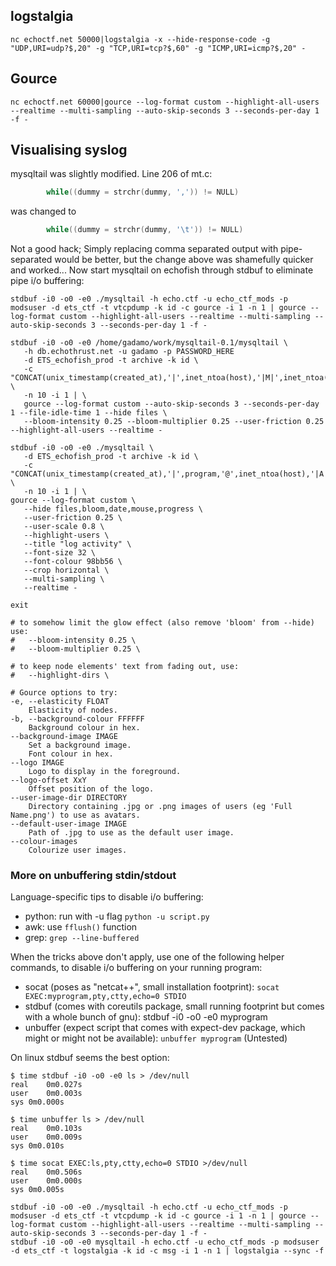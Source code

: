 ## logstalgia
```
nc echoctf.net 50000|logstalgia -x --hide-response-code -g "UDP,URI=udp?$,20" -g "TCP,URI=tcp?$,60" -g "ICMP,URI=icmp?$,20" -
```
## Gource
```
nc echoctf.net 60000|gource --log-format custom --highlight-all-users --realtime --multi-sampling --auto-skip-seconds 3 --seconds-per-day 1  -f -
```
## Visualising syslog

mysqltail was slightly modified. Line 206 of mt.c:

```c
        while((dummy = strchr(dummy, ',')) != NULL)
```

was changed to


```c
        while((dummy = strchr(dummy, '\t')) != NULL)
```

Not a good hack; Simply replacing comma separated output with pipe-separated would be better, but the change above was shamefully quicker and worked... Now start mysqltail on echofish through stdbuf to eliminate pipe i/o buffering:

```
stdbuf -i0 -o0 -e0 ./mysqltail -h echo.ctf -u echo_ctf_mods -p modsuser -d ets_ctf -t vtcpdump -k id -c gource -i 1 -n 1 | gource --log-format custom --highlight-all-users --realtime --multi-sampling --auto-skip-seconds 3 --seconds-per-day 1 -f -
```

```
stdbuf -i0 -o0 -e0 /home/gadamo/work/mysqltail-0.1/mysqltail \
   -h db.echothrust.net -u gadamo -p PASSWORD_HERE
   -d ETS_echofish_prod -t archive -k id \
   -c "CONCAT(unix_timestamp(created_at),'|',inet_ntoa(host),'|M|',inet_ntoa(host),'/',program,'/messages')" \
   -n 10 -i 1 | \
   gource --log-format custom --auto-skip-seconds 3 --seconds-per-day 1 --file-idle-time 1 --hide files \
   --bloom-intensity 0.25 --bloom-multiplier 0.25 --user-friction 0.25 --highlight-all-users --realtime -
```

```
stdbuf -i0 -o0 -e0 ./mysqltail \
   -d ETS_echofish_prod -t archive -k id \
   -c "CONCAT(unix_timestamp(created_at),'|',program,'@',inet_ntoa(host),'|A|','log/',inet_ntoa(host),'/',program,'/messages')" \
   -n 10 -i 1 | \
gource --log-format custom \
   --hide files,bloom,date,mouse,progress \
   --user-friction 0.25 \
   --user-scale 0.8 \
   --highlight-users \
   --title "log activity" \
   --font-size 32 \
   --font-colour 98bb56 \
   --crop horizontal \
   --multi-sampling \
   --realtime -

exit

# to somehow limit the glow effect (also remove 'bloom' from --hide) use:
#   --bloom-intensity 0.25 \
#   --bloom-multiplier 0.25 \

# to keep node elements' text from fading out, use:
#   --highlight-dirs \

# Gource options to try:
-e, --elasticity FLOAT
    Elasticity of nodes.
-b, --background-colour FFFFFF
    Background colour in hex.
--background-image IMAGE
    Set a background image.
    Font colour in hex.
--logo IMAGE
    Logo to display in the foreground.
--logo-offset XxY
    Offset position of the logo.
--user-image-dir DIRECTORY
    Directory containing .jpg or .png images of users (eg 'Full Name.png') to use as avatars.
--default-user-image IMAGE
    Path of .jpg to use as the default user image.
--colour-images
    Colourize user images.
```

### More on unbuffering stdin/stdout

Language-specific tips to disable i/o buffering:

* python: run with -u flag `python -u script.py`
* awk: use `fflush()` function
* grep: `grep --line-buffered`

When the tricks above don't apply, use one of the following helper commands, to disable i/o buffering on your running program:

* socat (poses as "netcat++", small installation footprint): `socat EXEC:myprogram,pty,ctty,echo=0 STDIO`
* stdbuf (comes with coreutils package, small running footprint but comes with a whole bunch of gnu): stdbuf -i0 -o0 -e0 myprogram
* unbuffer (expect script that comes with expect-dev package, which might or might not be available): `unbuffer myprogram` (Untested)

On linux stdbuf seems the best option:

```
$ time stdbuf -i0 -o0 -e0 ls > /dev/null
real	0m0.027s
user	0m0.003s
sys	0m0.000s

$ time unbuffer ls > /dev/null
real	0m0.103s
user	0m0.009s
sys	0m0.010s

$ time socat EXEC:ls,pty,ctty,echo=0 STDIO >/dev/null
real	0m0.506s
user	0m0.000s
sys	0m0.005s
```


```
stdbuf -i0 -o0 -e0 ./mysqltail -h echo.ctf -u echo_ctf_mods -p modsuser -d ets_ctf -t vtcpdump -k id -c gource -i 1 -n 1 | gource --log-format custom --highlight-all-users --realtime --multi-sampling --auto-skip-seconds 3 --seconds-per-day 1 -f -
stdbuf -i0 -o0 -e0 mysqltail -h echo.ctf -u echo_ctf_mods -p modsuser -d ets_ctf -t logstalgia -k id -c msg -i 1 -n 1 | logstalgia --sync -f
```

